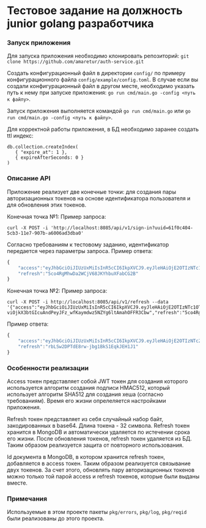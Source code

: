 # Тестовое задание на должность junior golang разработчика

### Запуск приложения

Для запуска приложения необходимо клонировать репозиторий: `git clone https://github.com/amaretur/auth-service.git`

Создать конфигурационный файл в директории `config/` по примеру конфигурационного файла `config/example/config.toml`. В случае если вы создали конфигурационный файл в другом месте, необходимо указать путь к нему при запуске приложения: `go run cmd/main.go -config <путь к файлу>`.

Запуск приложения выполняется командой `go run cmd/main.go` или `go run cmd/main.go -config <путь к файлу>`.

Для корректной работы приложения, в БД необходимо заранее создать ttl индекс:
```
db.collection.createIndex(
   { "expire_at": 1 },
   { expireAfterSeconds: 0 }
)
```

### Описание API
Приложение реализует две конечные точки: для создания пары авторизационных токенов на основе идентификатора пользователя и для обновления этих токенов.

Конечная точка №1:
Пример запроса: 
```
curl -X POST -i 'http://localhost:8085/api/v1/sign-in?uuid=61f0c404-5cb3-11e7-907b-a6006ad3dba0'
```
Согласно требованиям к тестовому заданию, идентификатор передается через параметры запроса.
Пример ответа:
``` js
{
	"access":"eyJhbGciOiJIUzUxMiIsInR5cCI6IkpXVCJ9.eyJleHAiOjE2OTIzNTc1OTEsInV1aWQiOiI2MWYwYzQwNC01Y2IzLTExZTctOTA3Yi1hNjAwNmFkM2RiYTAiLCJyX2lkIjoiNjRkZjUwNTNhNWYyYWVjMDc4OTcwYjdlIn0.idbArbEE3GXXvI4saeJaDrVvWwhu9rBA_-viOjkX3btGIcuAndPeyJFz_wfKaymdwz5NZYg6ltAmahOFFR3Cbw",
	"refresh":"5co4RgMhwDa2WCjV68JKYhbuXFabCG2B"
}
```

Конечная точка №2:
Пример запроса: 
```
curl -X POST -i http://localhost:8085/api/v1/refresh --data '{"access":"eyJhbGciOiJIUzUxMiIsInR5cCI6IkpXVCJ9.eyJleHAiOjE2OTIzNTc1OTEsInV1aWQiOiI2MWYwYzQwNC01Y2IzLTExZTctOTA3Yi1hNjAwNmFkM2RiYTAiLCJyX2lkIjoiNjRkZjUwNTNhNWYyYWVjMDc4OTcwYjdlIn0.idbArbEE3GXXvI4saeJaDrVvWwhu9rBA_-viOjkX3btGIcuAndPeyJFz_wfKaymdwz5NZYg6ltAmahOFFR3Cbw","refresh":"5co4RgMhwDa2WCjV68JKYhbuXFabCG2B"}'
```
Пример ответа: 
``` js
{
	"access":"eyJhbGciOiJIUzUxMiIsInR5cCI6IkpXVCJ9.eyJleHAiOjE2OTIzNTc2NzcsInV1aWQiOiI2MWYwYzQwNC01Y2IzLTExZTctOTA3Yi1hNjAwNmFkM2RiYTAiLCJyX2lkIjoiNjRkZjUwYTlhNWYyYWVjMDc4OTcwYjgwIn0.dMb_R-5DfQDSgpIc4Gc1YohtONdZHrfrDfuY73rAyv1I6U8hZj2eMFmT_QHPf-mGBWB3og-1ny1ppvBYgotNZA",
	"refresh":"rbLSw2DPTdE8rw-jbg1BkS1EqkJEH1J1"
}
```

### Особенности реализации
Access токен представляет собой JWT токен для создания которого используется алгоритм создания подписи HMAC512, который использует алгоритм SHA512 для создания хеша (согласно требованиям). Время его жизни опрелеляется настройками приложения.

Refresh токен представляет из себя случайный набор байт, закодированных в base64. Длина токена - 32 символа. Refresh токен хранится в MongoDB и автоматически удаляется по истечении срока его жизни. После обновления токенов, refresh токен удаляется из БД. Таким образом реализуется защита от повторного использования.

Id документа в MongoDB, в котором хранится refresh токен, добавляется в access токен. Таким образом реализуется связывание двух токенов. За счет этого, обновлять пару авторизационных токенов можно только той парой access и refresh токенов, которые были выданы вместе.


### Примечания
Используемые в этом проекте пакеты `pkg/errors`, `pkg/log`, `pkg/reqid` были реализованы до этого проекта.
